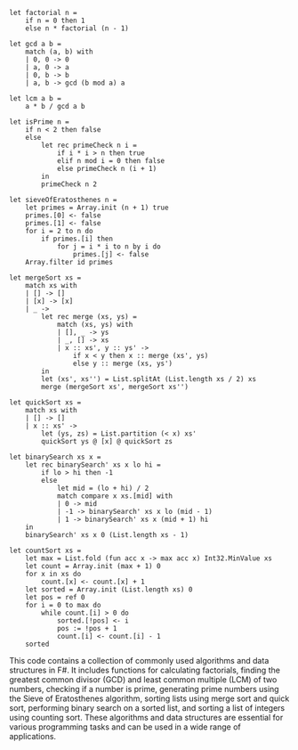 ```f#
let factorial n =
    if n = 0 then 1
    else n * factorial (n - 1)

let gcd a b =
    match (a, b) with
    | 0, 0 -> 0
    | a, 0 -> a
    | 0, b -> b
    | a, b -> gcd (b mod a) a

let lcm a b =
    a * b / gcd a b

let isPrime n =
    if n < 2 then false
    else
        let rec primeCheck n i =
            if i * i > n then true
            elif n mod i = 0 then false
            else primeCheck n (i + 1)
        in
        primeCheck n 2

let sieveOfEratosthenes n =
    let primes = Array.init (n + 1) true
    primes.[0] <- false
    primes.[1] <- false
    for i = 2 to n do
        if primes.[i] then
            for j = i * i to n by i do
                primes.[j] <- false
    Array.filter id primes

let mergeSort xs =
    match xs with
    | [] -> []
    | [x] -> [x]
    | _ ->
        let rec merge (xs, ys) =
            match (xs, ys) with
            | [], _ -> ys
            | _, [] -> xs
            | x :: xs', y :: ys' ->
                if x < y then x :: merge (xs', ys)
                else y :: merge (xs, ys')
        in
        let (xs', xs'') = List.splitAt (List.length xs / 2) xs
        merge (mergeSort xs', mergeSort xs'')

let quickSort xs =
    match xs with
    | [] -> []
    | x :: xs' ->
        let (ys, zs) = List.partition (< x) xs'
        quickSort ys @ [x] @ quickSort zs

let binarySearch xs x =
    let rec binarySearch' xs x lo hi =
        if lo > hi then -1
        else
            let mid = (lo + hi) / 2
            match compare x xs.[mid] with
            | 0 -> mid
            | -1 -> binarySearch' xs x lo (mid - 1)
            | 1 -> binarySearch' xs x (mid + 1) hi
    in
    binarySearch' xs x 0 (List.length xs - 1)

let countSort xs =
    let max = List.fold (fun acc x -> max acc x) Int32.MinValue xs
    let count = Array.init (max + 1) 0
    for x in xs do
        count.[x] <- count.[x] + 1
    let sorted = Array.init (List.length xs) 0
    let pos = ref 0
    for i = 0 to max do
        while count.[i] > 0 do
            sorted.[!pos] <- i
            pos := !pos + 1
            count.[i] <- count.[i] - 1
    sorted
```

This code contains a collection of commonly used algorithms and data structures in F#. It includes functions for calculating factorials, finding the greatest common divisor (GCD) and least common multiple (LCM) of two numbers, checking if a number is prime, generating prime numbers using the Sieve of Eratosthenes algorithm, sorting lists using merge sort and quick sort, performing binary search on a sorted list, and sorting a list of integers using counting sort. These algorithms and data structures are essential for various programming tasks and can be used in a wide range of applications.